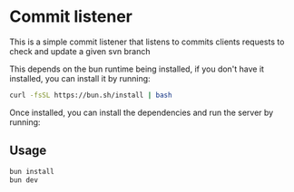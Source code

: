 # Commit listener

This is a simple commit listener that listens to commits clients requests to check and update a given svn branch

This depends on the bun runtime being installed, if you don't have it installed, you can install it by running:

```bash
curl -fsSL https://bun.sh/install | bash
```

Once installed, you can install the dependencies and run the server by running:
## Usage

```bash
bun install
bun dev
```


